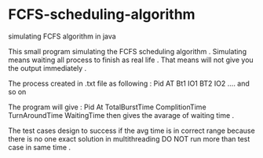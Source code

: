 # FCFS-scheduling-algorithm
simulating FCFS algorithm in java 


This small program simulating the FCFS scheduling algorithm .
Simulating means waiting all process to finish as real life .
That means will not give you the output immediately .

The process created in .txt file as following :
Pid AT Bt1 IO1 BT2 IO2 .... and so on

The program will give :
Pid At TotalBurstTime ComplitionTime TurnAroundTime WaitingTime 
then gives the avarage of waiting time .

The test cases design to success if the avg time is in 
correct range because there is no one exact solution in multithreading
DO NOT run more than test case in same time .




